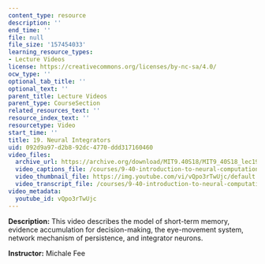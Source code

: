 ```yaml
---
content_type: resource
description: ''
end_time: ''
file: null
file_size: '157454033'
learning_resource_types:
- Lecture Videos
license: https://creativecommons.org/licenses/by-nc-sa/4.0/
ocw_type: ''
optional_tab_title: ''
optional_text: ''
parent_title: Lecture Videos
parent_type: CourseSection
related_resources_text: ''
resource_index_text: ''
resourcetype: Video
start_time: ''
title: 19. Neural Integrators
uid: 092d9a97-d2b8-92dc-4770-ddd317160460
video_files:
  archive_url: https://archive.org/download/MIT9.40S18/MIT9_40S18_lec19_300k.mp4
  video_captions_file: /courses/9-40-introduction-to-neural-computation-spring-2018/b82c2bc6f6ae5668b2e899b54737e8d1_vQpo3rTwUjc.vtt
  video_thumbnail_file: https://img.youtube.com/vi/vQpo3rTwUjc/default.jpg
  video_transcript_file: /courses/9-40-introduction-to-neural-computation-spring-2018/71f47273cdfae302f5e768c1c76bb549_vQpo3rTwUjc.pdf
video_metadata:
  youtube_id: vQpo3rTwUjc
---
```


**Description:** This video describes the model of short-term memory, evidence accumulation for decision-making, the eye-movement system, network mechanism of persistence, and integrator neurons.

**Instructor:** Michale Fee

